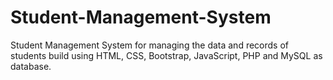 # Student-Management-System
Student Management System for managing the data and records of students build using HTML, CSS, Bootstrap, JavaScript, PHP and MySQL as database. 
